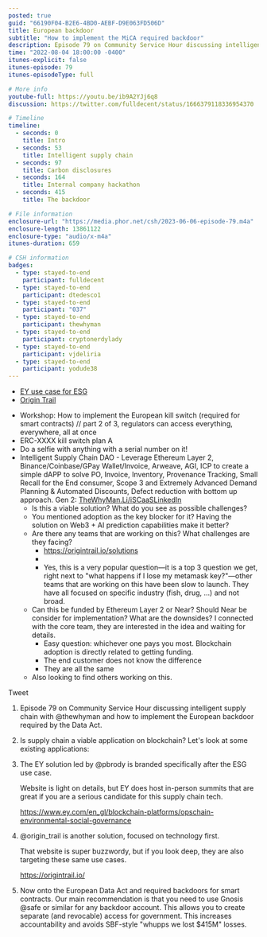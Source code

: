 ```yaml
---
posted: true
guid: "66190F04-B2E6-4BD0-AEBF-D9E063FD506D"
title: European backdoor
subtitle: "How to implement the MiCA required backdoor"
description: Episode 79 on Community Service Hour discussing intelligent supply chain with @thewhyman and how to implement the European backdoor required by the Data Act. Is supply chain a viable application on blockchain? Let''s look at some existing applications. 
time: "2022-08-04 18:00:00 -0400"
itunes-explicit: false
itunes-episode: 79
itunes-episodeType: full

# More info
youtube-full: https://youtu.be/ib9A2YJj6q8
discussion: https://twitter.com/fulldecent/status/1666379118336954370

# Timeline
timeline:
  - seconds: 0
    title: Intro
  - seconds: 53
    title: Intelligent supply chain
  - seconds: 97
    title: Carbon disclosures
  - seconds: 164
    title: Internal company hackathon
  - seconds: 415
    title: The backdoor

# File information
enclosure-url: "https://media.phor.net/csh/2023-06-06-episode-79.m4a"
enclosure-length: 13861122
enclosure-type: "audio/x-m4a"
itunes-duration: 659

# CSH information
badges:
  - type: stayed-to-end
    participant: fulldecent
  - type: stayed-to-end
    participant: dtedesco1
  - type: stayed-to-end
    participant: "037"
  - type: stayed-to-end
    participant: thewhyman
  - type: stayed-to-end
    participant: cryptonerdylady
  - type: stayed-to-end
    participant: vjdeliria
  - type: stayed-to-end
    participant: yodude38
---
```


- [EY use case for ESG](https://www.ey.com/en_gl/blockchain-platforms/opschain-environmental-social-governance)
- [Origin Trail](https://origintrail.io/solutions)

<!--end of quick notes-->

- Workshop: How to implement the European kill switch (required for smart contracts) // part 2 of 3, regulators can access everything, everywhere, all at once
- ERC-XXXX kill switch plan A
- Do a selfie with anything with a serial number on it!
- Intelligent Supply Chain DAO - Leverage Ethereum Layer 2, Binance/Coinbase/GPay Wallet/Invoice, Arweave, AGI, ICP to create a simple dAPP to solve PO, Invoice, Inventory, Provenance Tracking, Small Recall for the End consumer, Scope 3 and Extremely Advanced Demand Planning & Automated Discounts, Defect reduction with bottom up approach. Gen 2: [TheWhyMan.Li/iSCaaSLinkedIn](http://thewhyman.li/iSCaaSLinkedIn)
  - Is this a viable solution? What do you see as possible challenges? 
  - You mentioned adoption as the key blocker for it? Having the solution on Web3 + AI prediction capabilities make it better?
  - Are there any teams that are working on this? What challenges are they facing?
    - https://origintrail.io/solutions
    - 
    - Yes, this is a very popular question—it is a top 3 question we get, right next to "what happens if I lose my metamask key?"—other teams that are working on this have been slow to launch. They have all focused on specific industry (fish, drug, …) and not broad.
  - Can this be funded by Ethereum Layer 2 or Near? Should Near be consider for implementation? What are the downsides? I connected with the core team, they are interested in the idea and waiting for details.
    - Easy question: whichever one pays you most. Blockchain adoption is directly related to getting funding.
    - The end customer does not know the difference
    - They are all the same
  - Also looking to find others working on this.

Tweet

1. Episode 79 on Community Service Hour discussing intelligent supply chain with @thewhyman and how to implement the European backdoor required by the Data Act.

2. Is supply chain a viable application on blockchain? Let's look at some existing applications:

3. The EY solution led by @pbrody is branded specifically after the ESG use case.

   Website is light on details, but EY does host in-person summits that are great if you are a serious candidate for this supply chain tech.

   https://www.ey.com/en_gl/blockchain-platforms/opschain-environmental-social-governance

4. @origin_trail is another solution, focused on technology first.

   That website is super buzzwordy, but if you look deep, they are also targeting these same use cases.

   https://origintrail.io/

5. Now onto the European Data Act and required backdoors for smart contracts. Our main recommendation is that you need to use Gnosis @safe or similar for any backdoor account. This allows you to create separate (and revocable) access for government. This increases accountability and avoids SBF-style "whupps we lost $415M" losses.